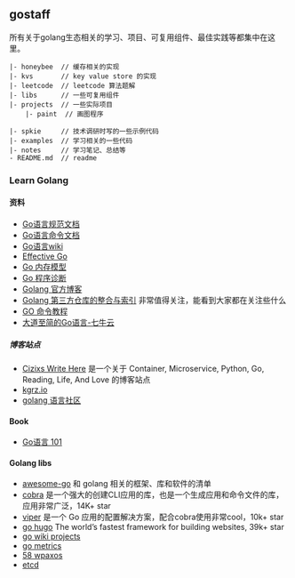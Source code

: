 
## gostaff

所有关于golang生态相关的学习、项目、可复用组件、最佳实践等都集中在这里。

```
|- honeybee  // 缓存相关的实现
|- kvs       // key value store 的实现
|- leetcode  // leetcode 算法题解
|- libs      // 一些可复用组件
|- projects  // 一些实际项目
    |- paint  // 画图程序

|- spkie     // 技术调研时写的一些示例代码
|- examples  // 学习相关的一些代码
|- notes     // 学习笔记、总结等
- README.md  // readme
```

### Learn Golang

#### 资料

- [Go语言规范文档](https://golang.google.cn/ref/spec)
- [Go语言命令文档](https://golang.google.cn/doc/cmd)
- [Go语言wiki](https://github.com/golang/go/wiki)
- [Effective Go](https://golang.google.cn/doc/effective_go.html)
- [Go 内存模型](https://golang.google.cn/ref/mem)
- [Go 程序诊断](https://golang.google.cn/doc/diagnostics.html)
- [Golang 官方博客](https://blog.golang.org/index)
- [Golang 第三方仓库的整合与索引](https://libs.garden/go) 非常值得关注，能看到大家都在关注些什么
- [GO 命令教程](https://github.com/hyper0x/go_command_tutorial)
- [大道至简的Go语言-七牛云](http://open.qiniu.us/go-next-c.pdf)

##### 博客站点

- [Cizixs Write Here](https://cizixs.com/) 是一个关于 Container, Microservice, Python, Go, Reading, Life, And Love 的博客站点
- [kgrz.io](https://kgrz.io/)
- [golang 语言社区](https://www.kancloud.cn/cserli/golang)

#### Book

- [Go语言 101](https://gfw.go101.org/article/101.html)

#### Golang libs

- [awesome-go](https://github.com/avelino/awesome-go) 和 golang 相关的框架、库和软件的清单
- [cobra](https://github.com/spf13/cobra) 是一个强大的创建CLI应用的库，也是一个生成应用和命令文件的库，应用非常广泛，14K+ star
- [viper](https://github.com/spf13/viper) 是一个 Go 应用的配置解决方案，配合cobra使用非常cool，10k+ star
- [go hugo](https://gohugo.io/) The world’s fastest framework for building websites, 39k+ star
- [go wiki projects](https://github.com/golang/go/wiki/Projects)
- [go metrics](https://github.com/rcrowley/go-metrics)
- [58 wpaxos](https://github.com/wuba/WPaxos)
- [etcd](https://github.com/etcd-io/etcd)
